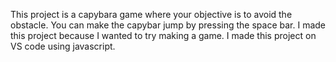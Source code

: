 This project is a capybara game where your objective is to avoid the obstacle. You can make the capybar jump by pressing the space bar. I made this project because I wanted to try making a game. I made this project on VS code using javascript.
